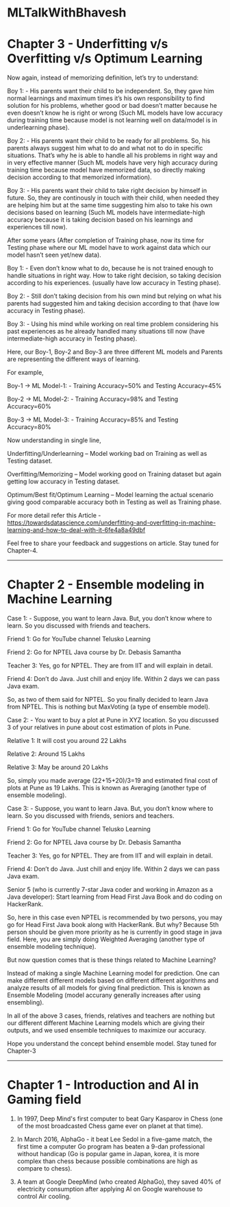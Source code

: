 # MLTalkWithBhavesh

# Chapter 3 - Underfitting v/s Overfitting v/s Optimum Learning

Now again, instead of memorizing definition, let’s try to understand:


Boy 1: - His parents want their child to be independent. So, they gave him normal learnings and maximum times it’s his own responsibility to find solution for his problems, whether good or bad doesn’t matter because he even doesn’t know he is right or wrong (Such ML models have low accuracy during training time because model is not learning well on data/model is in underlearning phase).

Boy 2: - His parents want their child to be ready for all problems. So, his parents always suggest him what to do and what not to do in specific situations. That’s why he is able to handle all his problems in right way and in very effective manner (Such ML models have very high accuracy during training time because model have memorized data, so directly making decision according to that memorized information).

Boy 3: - His parents want their child to take right decision by himself in future. So, they are continously in touch with their child, when needed they are helping him but at the same time suggesting him also to take his own decisions based on learning (Such ML models have intermediate-high accuracy because it is taking decision based on his learnings and experiences till now).


After some years (After completion of Training phase, now its time for Testing phase where our ML model have to work against data which our model hasn’t seen yet/new data).


Boy 1: - Even don’t know what to do, because he is not trained enough to handle situations in right way. How to take right decision, so taking decision according to his experiences. (usually have low accuracy in Testing phase).

Boy 2: - Still don’t taking decision from his own mind but relying on what his parents had suggested him and taking decision according to that (have low accuracy in Testing phase).

Boy 3: - Using his mind while working on real time problem considering his past experiences as he already handled many situations till now (have intermediate-high accuracy in Testing phase).


Here, our Boy-1, Boy-2 and Boy-3 are three different ML models and Parents are representing the different ways of learning.

For example,

Boy-1 -> ML Model-1: - Training Accuracy=50% and Testing Accuracy=45%

Boy-2 -> ML Model-2: - Training Accuracy=98% and Testing Accuracy=60%

Boy-3 -> ML Model-3: - Training Accuracy=85% and Testing Accuracy=80%


Now understanding in single line,


Underfitting/Underlearning – Model working bad on Training as well as Testing dataset.

Overfitting/Memorizing – Model working good on Training dataset but again getting low accuracy in Testing dataset.

Optimum/Best fit/Optimum Learning – Model learning the actual scenario giving good comparable accuracy both in Testing as well as Training phase. 


For more detail refer this Article - https://towardsdatascience.com/underfitting-and-overfitting-in-machine-learning-and-how-to-deal-with-it-6fe4a8a49dbf

Feel free to share your feedback and suggestions on article.
Stay tuned for Chapter-4.

--------------------------------------------------------------------------------------------------------------------------------------------------------------------------------
# Chapter 2 - Ensemble modeling in Machine Learning


Case 1: - Suppose, you want to learn Java. But, you don’t know where to learn. So you discussed with friends and teachers. 


Friend 1: Go for YouTube channel Telusko Learning

Friend 2: Go for NPTEL Java course by Dr. Debasis Samantha

Teacher 3: Yes, go for NPTEL. They are from IIT and will explain in detail.

Friend 4: Don’t do Java. Just chill and enjoy life. Within 2 days we can pass Java exam.

So, as two of them said for NPTEL. So you finally decided to learn Java from NPTEL.
This is nothing but MaxVoting (a type of ensemble model).


Case 2: - You want to buy a plot at Pune in XYZ location. So you discussed 3 of your relatives in pune about cost estimation of plots in Pune.


Relative 1: It will cost you around 22 Lakhs

Relative 2: Around 15 Lakhs

Relative 3: May be around 20 Lakhs

So, simply you made average (22+15+20)/3=19 and estimated final cost of plots at Pune as 19 Lakhs.
This is known as Averaging (another type of ensemble modeling).


Case 3: - Suppose, you want to learn Java. But, you don’t know where to learn. So you discussed with friends, seniors and teachers. 


Friend 1: Go for YouTube channel Telusko Learning

Friend 2: Go for NPTEL Java course by Dr. Debasis Samantha

Teacher 3: Yes, go for NPTEL. They are from IIT and will explain in detail.

Friend 4: Don’t do Java. Just chill and enjoy life. Within 2 days we can pass Java exam.

Senior 5 (who is currently 7-star Java coder and working in Amazon as a Java developer): Start learning from Head First Java Book and do coding on HackerRank.

So, here in this case even NPTEL is recommended by two persons, you may go for Head First Java book along with HackerRank. But why? Because 5th person should be given more priority as he is currently in good stage in java field.
Here, you are simply doing Weighted Averaging (another type of ensemble modeling technique).


But now question comes that is these things related to Machine Learning?

Instead of making a single Machine Learning model for prediction. One can make different different models based on different different algorithms and analyze results of all models for giving final prediction. 
This is known as Ensemble Modeling (model accurany generally increases after using ensembling). 

In all of the above 3 cases, friends, relatives and teachers are nothing but our different different Machine Learning models which are giving their outputs, and we used ensemble techniques to maximize our accuracy.

Hope you understand the concept behind ensemble model. Stay tuned for Chapter-3

------------------------------------------------------------------------------------------------------------------------------------------------------------------------------ 	

# Chapter 1 - Introduction and AI in Gaming field


1. In 1997, Deep Mind's first computer to beat Gary Kasparov in Chess (one of the most broadcasted Chess game ever on planet at that time).

2. In March 2016, AlphaGo - it beat Lee Sedol in a five-game match, the first time a computer Go program has beaten a 9-dan professional without handicap (Go is popular game in Japan, korea, it is more complex than chess because possible combinations are high as compare to chess).

3. A team at Google DeepMind (who created AlphaGo), they saved 40% of electricity consumption after applying AI on Google warehouse to control Air cooling.


